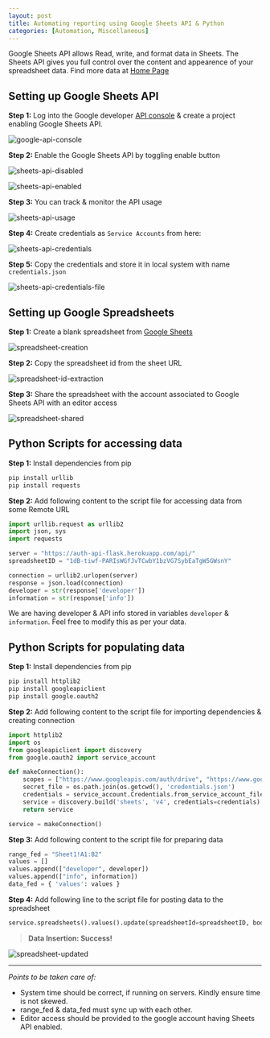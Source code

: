 ```yaml
---
layout: post
title: Automating reporting using Google Sheets API & Python
categories: [Automation, Miscellaneous]
---
```


Google Sheets API allows Read, write, and format data in Sheets. The Sheets API gives you full control over the content and appearence of your spreadsheet data. Find more data at [Home Page](https://developers.google.com/sheets/api)

## Setting up Google Sheets API

**Step 1:** Log into the Google developer [API console](https://console.developers.google.com/) & create a project enabling Google Sheets API.

![google-api-console](../assets/images/GSA-3.png)

**Step 2:** Enable the Google Sheets API by toggling enable button

![sheets-api-disabled](../assets/images/GSA-5.png)

![sheets-api-enabled](../assets/images/GSA-6.png)

**Step 3:** You can track & monitor the API usage

![sheets-api-usage](../assets/images/GSA-9.png)

**Step 4:** Create credentials as `Service Accounts` from here:

![sheets-api-credentials](../assets/images/GSA-7.png)

**Step 5:** Copy the credentials and store it in local system with name `credentials.json`

![sheets-api-credentials-file](../assets/images/GSA-8.png)

## Setting up Google Spreadsheets

**Step 1:** Create a blank spreadsheet from [Google Sheets](https://docs.google.com/spreadsheets/u/0/)

![spreadsheet-creation](../assets/images/GSA-1.png)

**Step 2:** Copy the spreadsheet id from the sheet URL

![spreadsheet-id-extraction](../assets/images/GSA-2.png)

**Step 3:** Share the spreadsheet with the account associated to Google Sheets API with an editor access

![spreadsheet-shared](../assets/images/GSA-4.png)

## Python Scripts for accessing data

**Step 1:** Install dependencies from pip
```bash
pip install urllib
pip install requests
```

**Step 2:** Add following content to the script file for accessing data from some Remote URL
```python
import urllib.request as urllib2
import json, sys
import requests

server = "https://auth-api-flask.herokuapp.com/api/"
spreadsheetID = "1dB-tiwf-PARIsWGfJvTCwbY1bzVG7SybEaTgW5GWsnY"

connection = urllib2.urlopen(server)
response = json.load(connection)
developer = str(response['developer'])
information = str(response['info'])
```

We are having developer & API info stored in variables `developer` & `information`. Feel free to modify this as per your data.

## Python Scripts for populating data

**Step 1:** Install dependencies from pip
```bash
pip install httplib2
pip install googleapiclient
pip install google.oauth2
```

**Step 2:** Add following content to the script file for importing dependencies & creating connection
```python
import httplib2
import os
from googleapiclient import discovery
from google.oauth2 import service_account

def makeConnection():
    scopes = ["https://www.googleapis.com/auth/drive", "https://www.googleapis.com/auth/drive.file", "https://www.googleapis.com/auth/spreadsheets"]
    secret_file = os.path.join(os.getcwd(), 'credentials.json')
    credentials = service_account.Credentials.from_service_account_file(secret_file, scopes=scopes)
    service = discovery.build('sheets', 'v4', credentials=credentials)
    return service

service = makeConnection()
```

**Step 3:** Add following content to the script file for preparing data
```python
range_fed = "Sheet1!A1:B2"
values = []
values.append(["developer", developer])
values.append(["info", information])
data_fed = { 'values': values }
```

**Step 4:** Add following line to the script file for posting data to the spreadsheet
```python
service.spreadsheets().values().update(spreadsheetId=spreadsheetID, body=data_fed, range=range_fed, valueInputOption='USER_ENTERED').execute()
```

> **Data Insertion: Success!**

![spreadsheet-updated](../assets/images/GSA-10.png)

---

_Points to be taken care of:_
- System time should be correct, if running on servers. Kindly ensure time is not skewed.
- range_fed & data_fed must sync up with each other.
- Editor access should be provided to the google account having Sheets API enabled.
